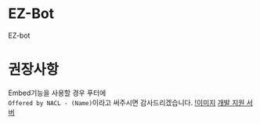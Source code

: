 # EZ-Bot
EZ-bot

# 권장사항
Embed기능을 사용할 경우 푸터에  
``Offered by NACL - (Name)``이라고 
써주시면 감사드리겠습니다.
[!이미지](https://raw.githubusercontent.com/Shio7/EZ-Bot/master/images/others/20200526_232411.jpg)
[개발 지원 서버](https://discord.gg/HerTmj5)
